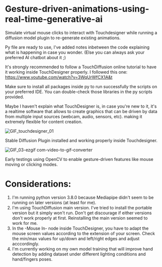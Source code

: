 # Gesture-driven-animations-using-real-time-generative-ai
Simulate virtual mouse clicks to interact with Touchdesigner while running a diffusion model plugin to re-generate existing animations.  

Py file are ready to use, I've added notes inbetween the code explaining what is happening in case you wonder. (Else you can always ask your preferred AI chatbot about it ;)  

It's strongly recommended to follow a TouchDiffusion online tutorial to have it working inside TouchDesigner properly. I followed this one: https://www.youtube.com/watch?v=3WqUrWfCX1A&t  

Make sure to install all packages inside py to run successfully the scripts on your preferred IDE. You can double-check those libraries in the py scripts provided.  

Maybe I haven't explain what TouchDesigner is, in case you're new to it, it's a realtime software that allows to create graphics that can be driven by data from multiple input sources (webcam, audio, sensors, etc). making it extremely flexible for content creation.

![GIF_touchdesigner_01](https://github.com/user-attachments/assets/bed93029-cdb0-49a9-b77e-5a99084526bb)

Stable Diffusion Plugin installed and working properly inside Touchdesigner.

![GIF_03-ezgif com-video-to-gif-converter](https://github.com/user-attachments/assets/c5a4cd42-ca0a-4fa5-b384-29537bdf07f8)

Early testings using OpenCV to enable gesture-driven features like mouse moving or clicking modes.


# Considerations:
1. I'm running python version 3.8.0 because Mediapipe didn't seem to be running on later versions (at least for me).
2. I'm using TouchDiffusion main version. I've tried to install the portable version but it simply won't run. Don't get discourage if either versions don't work properly at first. Reinstalling the main version seemed to work for me.
3. In the -Mouse In- node inside TouchDesigner, you have to adapt the mouse screen values according to the extension of your screen. Check the min/max values for up/down and left/right edges and adjust acccordingly.
4. I'm currently working on my own model training that will improve hand detection by adding dataset under different lighting conditions and hand/fingers poses.
